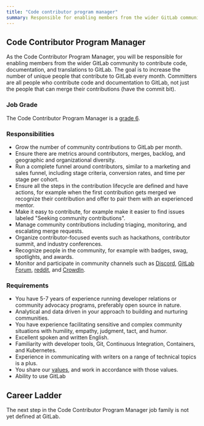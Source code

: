 ```yaml
---
title: "Code contributor program manager"
summary: Responsible for enabling members from the wider GitLab community to contribute code, documentation, and translations to GitLab
---
```


## Code Contributor Program Manager

As the Code Contributor Program Manager, you will be responsible for enabling members from the wider GitLab community to contribute code, documentation, and translations to GitLab. The goal is to increase the number of unique people that contribute to GitLab every month. Committers are all people who contribute code and documentation to GitLab, not just the people that can merge their contributions (have the commit bit).

### Job Grade

The Code Contributor Program Manager is a [grade 6](/handbook/total-rewards/compensation/compensation-calculator/#gitlab-job-grades).

### Responsibilities

- Grow the number of community contributions to GitLab per month.
- Ensure there are metrics around contributors, merges, backlog, and geographic and organizational diversity.
- Run a complete funnel around contributors, similar to a marketing and sales funnel, including stage criteria, conversion rates, and time per stage per cohort.
- Ensure all the steps in the contribution lifecycle are defined and have actions, for example when the first contribution gets merged we recognize their contribution and offer to pair them with an experienced mentor.
- Make it easy to contribute, for example make it easier to find issues labeled "Seeking community contributions".
- Manage community contributions including triaging, monitoring, and escalating merge requests.
- Organize contributor-focused events such as hackathons, contributor summit, and industry conferences.
- Recognize people in the community, for example with badges, swag, spotlights, and awards.
- Monitor and participate in community channels such as [Discord](https://discord.gg/gitlab), [GitLab Forum](https://forum.gitlab.com/),  [reddit](https://www.reddit.com/r/gitlab/), and [CrowdIn](https://crowdin.com/project/gitlab-ee/discussions).

### Requirements

- You have 5-7 years of experience running developer relations or community advocacy programs, preferably open source in nature.
- Analytical and data driven in your approach to building and nurturing communities.
- You have experience facilitating sensitive and complex community situations with humility, empathy, judgment, tact, and humor.
- Excellent spoken and written English.
- Familiarity with developer tools, Git, Continuous Integration, Containers, and Kubernetes.
- Experience in communicating with writers on a range of technical topics is a plus.
- You share our [values](/handbook/values/), and work in accordance with those values.
- Ability to use GitLab

## Career Ladder

The next step in the Code Contributor Program Manager job family is not yet defined at GitLab.
